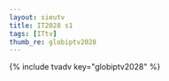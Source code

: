 ```yaml
--- 
layout: sieutv
title: IT2028 s1
tags: [ITtv]
thumb_re: globiptv2028
---
```

{% include tvadv key="globiptv2028" %} 
